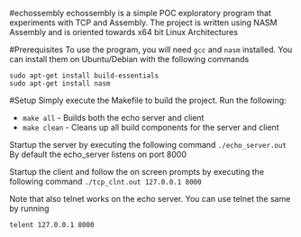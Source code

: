 #echossembly
echossembly is a simple POC exploratory program that experiments with TCP and Assembly. The project
is written using NASM Assembly and is oriented towards x64 bit Linux Architectures

#Prerequisites
To use the program, you will need `gcc` and `nasm` installed. You can install them on Ubuntu/Debian
with the following commands
```
sudo apt-get install build-essentials
sudo apt-get install nasm
```
#Setup
Simply execute the Makefile to build the project. Run the following:
* `make all` - Builds both the echo server and client
* `make clean` - Cleans up all build components for the server and client

Startup the server by executing the following command
`./echo_server.out`
By default the echo_server listens on port 8000

Startup the client and follow the on screen prompts by executing the following command
`./tcp_clnt.out 127.0.0.1 8000`

Note that also telnet works on the echo server. You can use telnet the same by running
```
telent 127.0.0.1 8000
```

